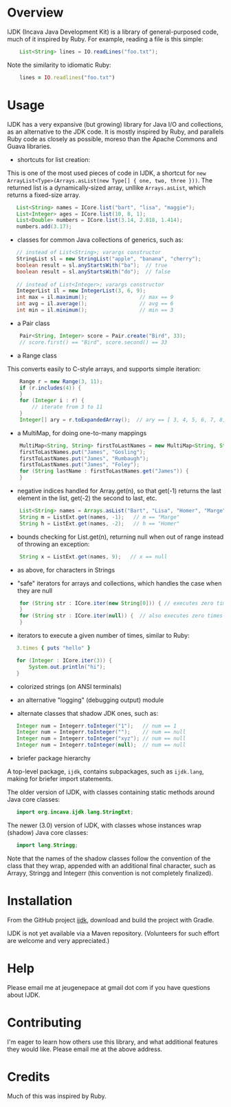 # Overview

IJDK (Incava Java Development Kit) is a library of general-purposed code, much of it inspired by
Ruby. For example, reading a file is this simple:

```java
    List<String> lines = IO.readLines("foo.txt");
```

Note the similarity to idiomatic Ruby:

```ruby
    lines = IO.readlines("foo.txt")
```

# Usage

IJDK has a very expansive (but growing) library for Java I/O and collections, as an alternative to
the JDK code. It is mostly inspired by Ruby, and parallels Ruby code as closely as possible, moreso
than the Apache Commons and Guava libraries.

* shortcuts for list creation:

This is one of the most used pieces of code in IJDK, a shortcut for `new
ArrayList<Type>(Arrays.asList(new Type[] { one, two, three }))`. The returned list is a
dynamically-sized array, unllike `Arrays.asList`, which returns a fixed-size array.

```java
   List<String> names = ICore.list("bart", "lisa", "maggie");
   List<Integer> ages = ICore.list(10, 8, 1);
   List<Double> numbers = ICore.list(3.14, 2.818, 1.414);
   numbers.add(3.17);
```

* classes for common Java collections of generics, such as:

```java
   // instead of List<String>; varargs constructor
   StringList sl = new StringList("apple", "banana", "cherry");
   boolean result = sl.anyStartsWith("ba");  // true
   boolean result = sl.anyStartsWith("do");  // false
   
   // instead of List<Integer>; varargs constructor
   IntegerList il = new IntegerList(3, 6, 9);
   int max = il.maximum();                 // max == 9
   int avg = il.average();                 // avg == 6
   int min = il.minimum();                 // min == 3
```

* a Pair class

```java
    Pair<String, Integer> score = Pair.create("Bird", 33);
    // score.first() == "Bird", score.second() == 33
```

* a Range class

This converts easily to C-style arrays, and supports simple iteration:

```java
    Range r = new Range(3, 11);
    if (r.includes(4)) {
    }
    for (Integer i : r) {
        // iterate from 3 to 11
    }
    Integer[] ary = r.toExpandedArray();  // ary == [ 3, 4, 5, 6, 7, 8, 9, 10, 11 ]
```

* a MultiMap, for doing one-to-many mappings

```java
    MultiMap<String, String> firstToLastNames = new MultiMap<String, String>();
    firstToLastNames.put("James", "Gosling");
    firstToLastNames.put("James", "Rumbaugh");
    firstToLastNames.put("James", "Foley");
    for (String lastName : firstToLastNames.get("James")) {
    }
```

* negative indices handled for Array.get(n), so that get(-1) returns the last element in the list,
  get(-2) the second to last, etc.

```java
    List<String> names = Arrays.asList("Bart", "Lisa", "Homer", "Marge");
    String m = ListExt.get(names, -1);   // m == "Marge"
    String h = ListExt.get(names, -2);   // h == "Homer"
```

* bounds checking for List.get(n), returning null when out of range instead of
  throwing an exception:

```java
    String x = ListExt.get(names, 9);   // x == null
```

* as above, for characters in Strings

* "safe" iterators for arrays and collections, which handles the case when they are null

```java
    for (String str : ICore.iter(new String[0])) { // executes zero times
    }    
    for (String str : ICore.iter(null)) {  // also executes zero times
    }
```

* iterators to execute a given number of times, similar to Ruby:

```ruby
   3.times { puts "hello" }
```

```java
   for (Integer : ICore.iter(3)) {
       System.out.println("hi");
   }
```

* colorized strings (on ANSI terminals)

* an alternative "logging" (debugging output) module

* alternate classes that shadow JDK ones, such as:

```java
   Integer num = Integerr.toInteger("1");   // num == 1
   Integer num = Integerr.toInteger("");    // num == null
   Integer num = Integerr.toInteger("xyz"); // num == null
   Integer num = Integerr.toInteger(null);  // num == null
```

* briefer package hierarchy

A top-level package, `ijdk`, contains subpackages, such as `ijdk.lang`, making for briefer import
statements.

The older version of IJDK, with classes containing static methods around Java core classes:

```java
   import org.incava.ijdk.lang.StringExt;
```

The newer (3.0) version of IJDK, with classes whose instances wrap (shadow) Java core classes:

```java
   import lang.Stringg;
```

Note that the names of the shadow classes follow the convention of the class that they wrap,
appended with an additional final character, such as Arrayy, Stringg and Integerr (this convention
is not completely finalized).

# Installation

From the GitHub project [ijdk](http://github.com/jpace/ijdk "IJDK"), download and build the project
with Gradle.

IJDK is not yet available via a Maven repository. (Volunteers for such effort are welcome and very
appreciated.)

# Help

Please email me at jeugenepace at gmail dot com if you have questions about
IJDK.

# Contributing

I'm eager to learn how others use this library, and what additional features
they would like. Please email me at the above address.

# Credits

Much of this was inspired by Ruby.
